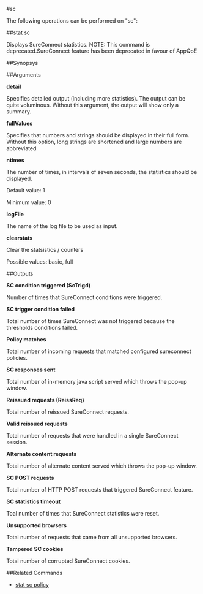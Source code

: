 #sc

The following operations can be performed on "sc":


##stat sc

Displays SureConnect statistics. NOTE: This command is deprecated.SureConnect feature has been deprecated in favour of AppQoE


##Synopsys




##Arguments

<b>detail</b>
Specifies detailed output (including more statistics). The output can be quite voluminous. Without this argument, the output will show only a summary.

<b>fullValues</b>
Specifies that numbers and strings should be displayed in their full form. Without this option, long strings are shortened and large numbers are abbreviated

<b>ntimes</b>
The number of times, in intervals of seven seconds, the statistics should be displayed.
Default value: 1
Minimum value: 0

<b>logFile</b>
The name of the log file to be used as input.

<b>clearstats</b>
Clear the statsistics / counters
Possible values: basic, full



##Outputs

<b>SC condition triggered (ScTrigd)</b>
Number of times that SureConnect conditions were triggered.

<b>SC trigger condition failed</b>
Total number of times SureConnect was not triggered because the thresholds conditions failed.

<b>Policy matches</b>
Total number of incoming requests that matched configured sureconnect policies.

<b>SC responses sent</b>
Total number of in-memory java script  served which throws the pop-up window.

<b>Reissued requests (ReissReq)</b>
Total number of reissued SureConnect requests.

<b>Valid reissued requests</b>
Total number of requests that were  handled in a single SureConnect session.

<b>Alternate content requests</b>
Total number of alternate content served which throws the pop-up window.

<b>SC POST requests</b>
Total number of   HTTP POST requests that triggered SureConnect feature.

<b>SC statistics timeout</b>
Toal number of times that SureConnect statistics were reset.

<b>Unsupported browsers</b>
Total number of requests that came from all unsupported browsers.

<b>Tampered SC cookies</b>
Total number of corrupted SureConnect cookies.



##Related Commands

<ul><li><a href="../../../c-p/c-p">stat sc policy</a></li></ul>



